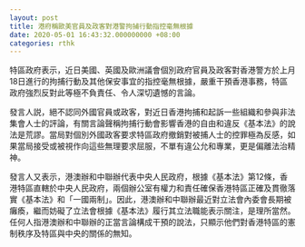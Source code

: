 ```yaml
---
layout: post
title: 港府稱歐美官員及政客對港警拘捕行動指控毫無根據
date: 2020-05-01 16:43:32.000000000 +08:00
categories: rthk
---
```


特區政府表示，近日美國、英國及歐洲議會個別政府官員及政客對香港警方於上月18日進行的拘捕行動及其他保安事宜的指控毫無根據，嚴重干預香港事務，特區政府強烈反對此等極不負責任、令人深切遺憾的言論。

發言人説，絕不認同外國官員或政客，對近日香港拘捕和起訴一些組織和參與非法集會人士的評論，有關言論聲稱拘捕行動會影響香港的自由和違反《基本法》的說法是荒謬。當局對個別外國政客要求特區政府撤銷對被捕人士的控罪極為反感，如果當局接受或被視作向這些無理要求屈服，不單有違公允和專業，更是偏離法治精神。

發言人又表示，港澳辦和中聯辦代表中央人民政府，根據《基本法》第12條，香港特區直轄於中央人民政府，兩個辦公室有權力和責任確保香港特區正確及貫徹落實《基本法》和「一國兩制」。因此，港澳辦和中聯辦最近對立法會內委會長期被癱瘓，繼而妨礙了立法會根據《基本法》履行其立法職能表示關注，是理所當然。任何人指港澳辦和中聯辦的正當言論構成干預的說法，只顯示他們對香港特區的憲制秩序及特區與中央的關係的無知。

